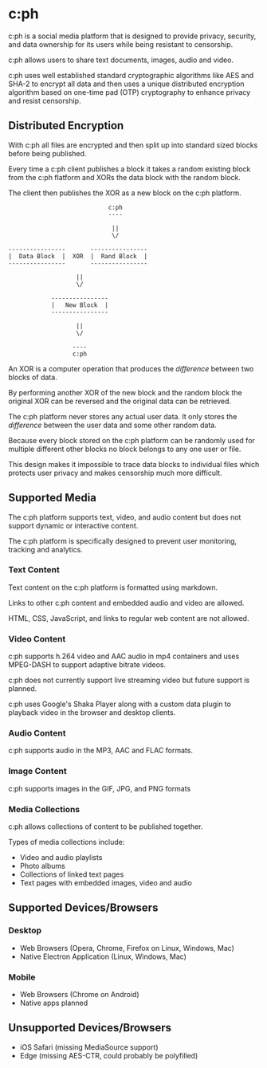 # c:ph

c:ph is a social media platform that is designed to provide privacy, security,
and data ownership for its users while being resistant to censorship.

c:ph allows users to share text documents, images, audio and video.

c:ph uses well established standard cryptographic algorithms like AES and SHA-2
to encrypt all data and then uses a unique distributed encryption algorithm
based on one-time pad (OTP) cryptography to enhance privacy and resist
censorship.

## Distributed Encryption

With c:ph all files are encrypted and then split up into standard sized blocks
before being published.

Every time a c:ph client publishes a block it takes a random existing block
from the c:ph flatform and XORs the data block with the random block.

The client then publishes the XOR as a new block on the c:ph platform.

                                c:ph
                                ----

                                 ||
                                 \/

    ----------------       ----------------
    |  Data Block  |  XOR  |  Rand Block  |
    ----------------       ----------------

                       ||
                       \/

                ----------------
                |   New Block  |
                ----------------

                       ||
                       \/

                      ----
                      c:ph

An XOR is a computer operation that produces the *difference* between two
blocks of data.

By performing another XOR of the new block and the random block the original
XOR can be reversed and the original data can be retrieved.

The c:ph platform never stores any actual user data. It only stores the
*difference* between the user data and some other random data.

Because every block stored on the c:ph platform can be randomly used for
multiple different other blocks no block belongs to any one user or file.

This design makes it impossible to trace data blocks to individual files which
protects user privacy and makes censorship much more difficult.

## Supported Media

The c:ph platform supports text, video, and audio content but does not support
dynamic or interactive content.

The c:ph platform is specifically designed to prevent user monitoring, tracking
and analytics.

### Text Content

Text content on the c:ph platform is formatted using markdown.

Links to other c:ph content and embedded audio and video are allowed.

HTML, CSS, JavaScript, and links to regular web content are not allowed.

### Video Content

c:ph supports h.264 video and AAC audio in mp4 containers and uses MPEG-DASH
to support adaptive bitrate videos.

c:ph does not currently support live streaming video but future support is
planned.

c:ph uses Google's Shaka Player along with a custom data plugin to playback
video in the browser and desktop clients.

### Audio Content

c:ph supports audio in the MP3, AAC and FLAC formats.

### Image Content

c:ph supports images in the GIF, JPG, and PNG formats

### Media Collections

c:ph allows collections of content to be published together.

Types of media collections include:

* Video and audio playlists
* Photo albums
* Collections of linked text pages
* Text pages with embedded images, video and audio

## Supported Devices/Browsers

### Desktop

* Web Browsers (Opera, Chrome, Firefox on Linux, Windows, Mac)
* Native Electron Application (Linux, Windows, Mac)

### Mobile

* Web Browsers (Chrome on Android)
* Native apps planned

## Unsupported Devices/Browsers

* iOS Safari (missing MediaSource support)
* Edge (missing AES-CTR, could probably be polyfilled)

